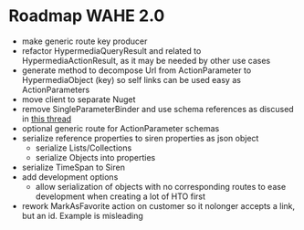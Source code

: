 # Roadmap WAHE 2.0

- make generic route key producer
- refactor HypermediaQueryResult and related to HypermediaActionResult, as it may be needed by other use cases
- generate method to decompose Url from ActionParameter to HypermediaObject (key) so self links can be used easy as ActionParameters
- move client to separate Nuget
- remove SingleParameterBinder and use schema references as discused in [this thread](https://github.com/kevinswiber/siren/issues/84)
- optional generic route for ActionParameter schemas
- serialize reference properties to siren properties as json object
	- serialize Lists/Collections
	- serialize Objects into properties
- serialize TimeSpan to Siren
- add development options
	- allow serialization of objects with no corresponding routes to ease development when creating a lot of HTO first
- rework MarkAsFavorite action on customer so it nolonger accepts a link, but an id. Example is misleading
